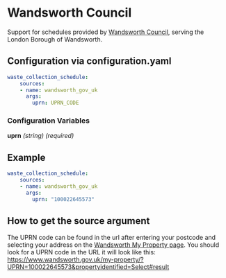 # Wandsworth Council

Support for schedules provided by [Wandsworth
Council](https://www.wandsworth.gov.uk/my-property/), serving the
London Borough of Wandsworth.

## Configuration via configuration.yaml

```yaml
waste_collection_schedule:
    sources:
    - name: wandsworth_gov_uk
      args:
        uprn: UPRN_CODE
```

### Configuration Variables

**uprn**
*(string) (required)*

## Example

```yaml
waste_collection_schedule:
    sources:
    - name: wandsworth_gov_uk
      args:
        uprn: "100022645573"
```

## How to get the source argument

The UPRN code can be found in the url after entering your
postcode and selecting your address on the [Wandsworth My Property
page](https://www.wandsworth.gov.uk/my-property/). You should look
for a UPRN code in the URL it will look like this:
https://www.wandsworth.gov.uk/my-property/?UPRN=100022645573&propertyidentified=Select#result

